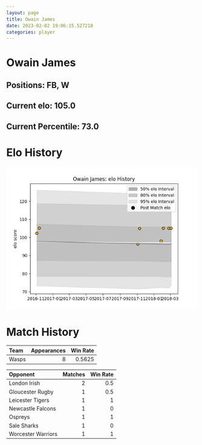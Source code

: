```yaml
---  
layout: page  
title: Owain James  
date: 2023-02-02 19:06:15.527218  
categories: player  
---
```

# Owain James

## Positions: FB, W

## Current elo: 105.0

## Current Percentile: 73.0

# Elo History


![elo history](history_OwainJames.png)
# Match History


| Team   |   Appearances |   Win Rate |
|:-------|--------------:|-----------:|
| Wasps  |             8 |     0.5625 |

| Opponent           |   Matches |   Win Rate |
|:-------------------|----------:|-----------:|
| London Irish       |         2 |        0.5 |
| Gloucester Rugby   |         1 |        0.5 |
| Leicester Tigers   |         1 |        1   |
| Newcastle Falcons  |         1 |        0   |
| Ospreys            |         1 |        1   |
| Sale Sharks        |         1 |        0   |
| Worcester Warriors |         1 |        1   |